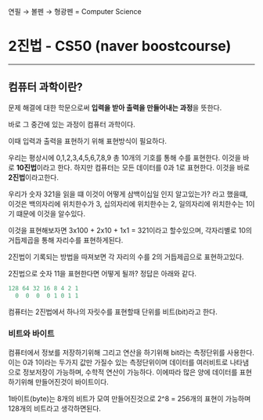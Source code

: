 연필 → 볼펜 → 형광펜 = Computer Science

# 2진법 - CS50 (naver boostcourse)

---

## 컴퓨터 과학이란?

문제 해결에 대한 학문으로써 **입력을 받아 출력을 만들어내는 과정**을 뜻한다.

바로 그 중간에 있는 과정이 컴퓨터 과학이다.

이때 입력과 출력을 표현하기 위해 표현방식이 필요하다.

우리는 평상시에 0,1,2,3,4,5,6,7,8,9 총 10개의 기호를 통해 수를 표현한다. 이것을 바로 **10진법**이라고 한다. 하지만 컴퓨터는 모든 데이터를 0과 1로 표현한다. 이것을 바로 **2진법**이라고한다.

우리가 숫자 321을 읽을 떄 이것이 어떻게 삼백이십일 인지 알고있는가? 라고 했을떄, 이것은 백의자리에 위치한수가 3, 십의자리에 위치한수는 2, 일의자리에 위치한수는 1이기 떄문에 이것을 알수있다.

이것을 표현해보자면 3x100 + 2x10 + 1x1 = 321이라고 할수있으며, 각자리별로 10의 거듭제곱을 통해 자리수를 표현하게된다.

2진법이 기록되는 방법을 따져보면 각 자리의 수를 2의 거듭제곱으로 표현하고있다.

2진법으로 숫자 11을 표현한다면 어떻게 될까? 정답은 아래와 같다.

```jsx
128 64 32 16 8 4 2 1
  0  0  0  0 1 0 1 1
```

컴퓨터는 2진법에서 하나의 자릿수를 표현할때 단위를 비트(bit)라고 한다.

### 비트와 바이트

컴퓨터에서 정보를 저장하기위해 그리고 연산을 하기위해 bit라는 측정단위를 사용한다. 이는 0과 1이라는 두가지 값만 가질수 있는 측정단위이며 데이터를 여러비트로 나타냄으로 정보저장이 가능하며, 수학적 연산이 가능하다. 이에따라 많은 양에 데이터를 표현하기위해 만들어진것이 바이트이다.

1바이트(byte)는 8개의 비트가 모여 만들어진것으로 2^8 = 256개의 표현이 가능하며 128개의 비트라고 생각하면된다.
